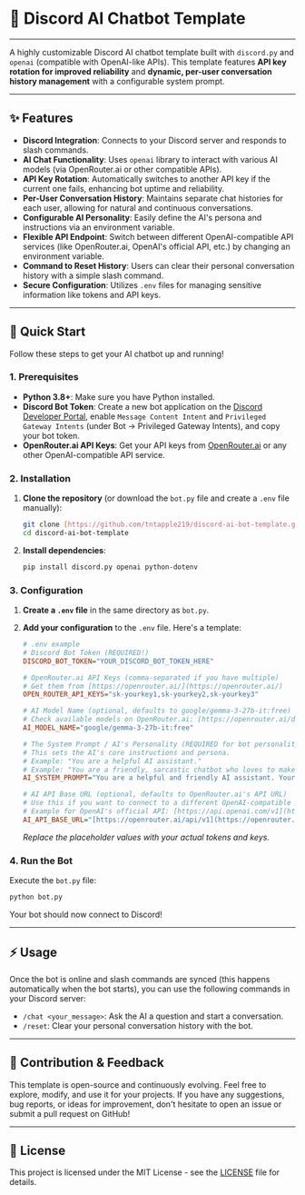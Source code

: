 # 🤖 Discord AI Chatbot Template

---

A highly customizable Discord AI chatbot template built with `discord.py` and `openai` (compatible with OpenAI-like APIs). This template features **API key rotation for improved reliability** and **dynamic, per-user conversation history management** with a configurable system prompt.

---

## ✨ Features

* **Discord Integration**: Connects to your Discord server and responds to slash commands.
* **AI Chat Functionality**: Uses `openai` library to interact with various AI models (via OpenRouter.ai or other compatible APIs).
* **API Key Rotation**: Automatically switches to another API key if the current one fails, enhancing bot uptime and reliability.
* **Per-User Conversation History**: Maintains separate chat histories for each user, allowing for natural and continuous conversations.
* **Configurable AI Personality**: Easily define the AI's persona and instructions via an environment variable.
* **Flexible API Endpoint**: Switch between different OpenAI-compatible API services (like OpenRouter.ai, OpenAI's official API, etc.) by changing an environment variable.
* **Command to Reset History**: Users can clear their personal conversation history with a simple slash command.
* **Secure Configuration**: Utilizes `.env` files for managing sensitive information like tokens and API keys.

---

## 🚀 Quick Start

Follow these steps to get your AI chatbot up and running!

### 1. Prerequisites

* **Python 3.8+**: Make sure you have Python installed.
* **Discord Bot Token**: Create a new bot application on the [Discord Developer Portal](https://discord.com/developers/applications), enable `Message Content Intent` and `Privileged Gateway Intents` (under Bot -> Privileged Gateway Intents), and copy your bot token.
* **OpenRouter.ai API Keys**: Get your API keys from [OpenRouter.ai](https://openrouter.ai/) or any other OpenAI-compatible API service.

### 2. Installation

1.  **Clone the repository** (or download the `bot.py` file and create a `.env` file manually):
    ```bash
    git clone [https://github.com/tntapple219/discord-ai-bot-template.git](https://github.com/tntapple219/discord-ai-bot-template.git)
    cd discord-ai-bot-template
    ```

2.  **Install dependencies**:
    ```bash
    pip install discord.py openai python-dotenv
    ```

### 3. Configuration

1.  **Create a `.env` file** in the same directory as `bot.py`.
2.  **Add your configuration** to the `.env` file. Here's a template:

    ```ini
    # .env example
    # Discord Bot Token (REQUIRED!)
    DISCORD_BOT_TOKEN="YOUR_DISCORD_BOT_TOKEN_HERE"

    # OpenRouter.ai API Keys (comma-separated if you have multiple)
    # Get them from [https://openrouter.ai/](https://openrouter.ai/)
    OPEN_ROUTER_API_KEYS="sk-yourkey1,sk-yourkey2,sk-yourkey3" 

    # AI Model Name (optional, defaults to google/gemma-3-27b-it:free)
    # Check available models on OpenRouter.ai: [https://openrouter.ai/docs#models](https://openrouter.ai/docs#models)
    AI_MODEL_NAME="google/gemma-3-27b-it:free"

    # The System Prompt / AI's Personality (REQUIRED for bot personality!)
    # This sets the AI's core instructions and persona.
    # Example: "You are a helpful AI assistant."
    # Example: "You are a friendly, sarcastic chatbot who loves to make jokes."
    AI_SYSTEM_PROMPT="You are a helpful and friendly AI assistant. Your goal is to provide useful information and and engage in pleasant conversation."

    # AI API Base URL (optional, defaults to OpenRouter.ai's API URL)
    # Use this if you want to connect to a different OpenAI-compatible API endpoint
    # Example for OpenAI's official API: [https://api.openai.com/v1](https://api.openai.com/v1)
    AI_API_BASE_URL="[https://openrouter.ai/api/v1](https://openrouter.ai/api/v1)" 
    ```
    *Replace the placeholder values with your actual tokens and keys.*

### 4. Run the Bot

Execute the `bot.py` file:
```bash
python bot.py
````

Your bot should now connect to Discord\!

-----

## ⚡ Usage

Once the bot is online and slash commands are synced (this happens automatically when the bot starts), you can use the following commands in your Discord server:

  * `/chat <your_message>`: Ask the AI a question and start a conversation.
  * `/reset`: Clear your personal conversation history with the bot.

-----

## 🤝 Contribution & Feedback

This template is open-source and continuously evolving. Feel free to explore, modify, and use it for your projects. If you have any suggestions, bug reports, or ideas for improvement, don't hesitate to open an issue or submit a pull request on GitHub\!

-----

## 📄 License

This project is licensed under the MIT License - see the [LICENSE](LICENSE) file for details.



